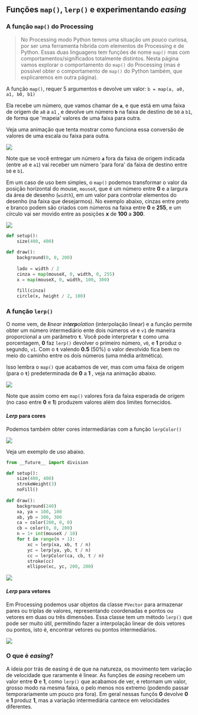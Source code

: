 ## Funções `map()`, `lerp()` e experimentando *easing*

### A função `map()` do Processing

> No Processing modo Python temos uma situação um pouco curiosa, por ser uma ferramenta híbrida com elementos de Processing e de Python. Essas duas linguagens tem funções de nome `map()` mas com comportamentos/significados totalmente distintos. Nesta página vamos explorar o comportamento do `map()` do Processing (mas é possível obter o comportamento de `map()` do Python também, que explicaremos em outra página).

A função `map()`, requer 5 argumentos e devolve um valor: `b = map(a, a0, a1, b0, b1)`

Ela recebe um número, que vamos chamar de **`a`**, e que está em uma faixa de origem de `a0`  a `a1` , e devolve um número **`b`**  na faixa de destino de `b0` a `b1`, de forma que 'mapeia' valores de uma faixa para outra. 

Veja uma animação que tenta mostrar como funciona essa conversão de valores de uma escala ou faixa para outra.

![](assets/map_2.gif)

Note que se você entregar um número **`a`** fora da faixa de origem indicada (entre `a0` e `a1`) vai receber um número 'para fora' da faixa de destino entre `b0` e `b1`.

Em um caso de uso bem simples, o `map()` podemos transformar o valor da posição horizontal do mouse, `mouseX`, que é um número entre **0** e a largura da área de desenho (`width`), em um valor para controlar elementos do desenho (na faixa que desejarmos).  No exemplo abaixo, cinzas entre preto e branco podem são criados com números na faixa entre **0** e **255**, e um círculo vai ser movido entre as posições **x**  de **100** a **300**.

![](assets/map_1.gif)

```python
def setup():
    size(400, 400)
    
def draw():
    background(0, 0, 200)
    
    lado = width / 2
    cinza = map(mouseX, 0, width, 0, 255)
    x = map(mouseX, 0, width, 100, 300)
    
    fill(cinza)
    circle(x, height / 2, 100)
```

### A função `lerp()`

O nome vem, de  <i>**l**inear int**erp**olation</i> (interpolação linear) e a função permite obter um número intermediário ente dois números `v0` e `v1` de maneira proporcional a um parâmetro **`t`**. Você pode interpretar **`t`** como uma porcentagem, **0** faz `lerp()` devolver o primeiro número, `v0`, e **1**  produz o segundo, `v1`.  Com o **`t`**  valendo  **0.5** (50%) o valor devolvido fica bem no meio do caminho entre os dois números (uma média aritmética).

Isso lembra o `map()` que acabamos de ver, mas com uma faixa de origem (para o **`t`**) predeterminada de  **0** a **1** , veja na animação abaixo.

![](assets/lerp_1.gif)

Note que assim como em `map()` valores fora da faixa esperada de origem (no caso entre **0** e **1**) produzem valores além dos limites fornecidos.


#### *Lerp* para cores

Podemos também obter cores intermediárias com a função `lerpColor()` 

![](assets/lerp_3.gif)

Veja um exemplo de uso abaixo.

```python
from __future__ import division

def setup():
    size(400, 400) 
    strokeWeight(3)
    noFill()
    
def draw():
    background(240)
    xa, ya = 100, 100
    xb, yb = 300, 300
    ca = color(200, 0, 0)
    cb = color(0, 0, 200)
    n = 1+ int(mouseX / 10)
    for t in range(n + 1):
        xc = lerp(xa, xb, t / n)
        yc = lerp(ya, yb, t / n)
        cc = lerpColor(ca, cb, t / n)
        stroke(cc)    
        ellipse(xc, yc, 200, 200)
```
![](assets/lerp_3b.gif)

#### *Lerp* para vetores

Em Processing podemos usar objetos da classe `PVector` para armazenar pares ou triplas de valores, representando coordenadas e pontos ou vetores em duas ou três dimensões. Essa classe tem um método `lerp()` que pode ser muito útil, permitindo  fazer a interpolação linear de dois vetores ou pontos, isto é, encontrar vetores ou pontos intermediários.

![](assets/lerp_2.gif)

### O que é *easing*?

A ideia por trás de easing é de que na natureza, os movimento tem variação de velocidade que raramente é linear. As funções de *easing* recebem um valor entre **0** e **1**, como `lerp()` que acabamos de ver, e retornam um valor, grosso modo na mesma faixa, o pelo menos nos extremo (podendo passar temporariamente um pouco pra fora). Em geral nessas funçõs **0** devolve **0** e **1** produz **1**, mas a variação intermediária cantece em velocidades diferentes.




